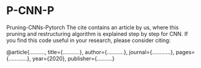 # P-CNN-P
Pruning-CNNs-Pytorch
The cite contains an article by us, where this pruning and restructuring algorithm is explained step by step for CNN. 
If you find this code useful in your research, please consider citing:

@article{..........,
  title={...........},
  author={...........},
  journal={............},
  pages={............},
  year={2020},
  publisher={..........}
